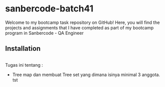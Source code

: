 # sanbercode-batch41
Welcome to my bootcamp task repository on GitHub! Here, you will find the projects and assignments that I have completed as part of my bootcamp program in Sanbercode - QA Engineer

## Installation
```bash

```
Tugas ini tentang :
- Tree map dan membuat Tree set yang dimana isinya minimal 3 anggota. tst
